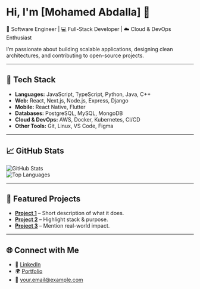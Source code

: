 # Hi, I'm [Mohamed Abdalla] 👋  

🚀 Software Engineer | 💻 Full-Stack Developer | ☁️ Cloud & DevOps Enthusiast  

I’m passionate about building scalable applications, designing clean architectures, and contributing to open-source projects.  

---

## 🔧 Tech Stack  

- **Languages:** JavaScript, TypeScript, Python, Java, C++  
- **Web:** React, Next.js, Node.js, Express, Django  
- **Mobile:** React Native, Flutter  
- **Databases:** PostgreSQL, MySQL, MongoDB  
- **Cloud & DevOps:** AWS, Docker, Kubernetes, CI/CD  
- **Other Tools:** Git, Linux, VS Code, Figma  

---

## 📈 GitHub Stats  

![GitHub Stats](https://github-readme-stats.vercel.app/api?username=YOUR_USERNAME&show_icons=true&theme=tokyonight)  
![Top Languages](https://github-readme-stats.vercel.app/api/top-langs/?username=YOUR_USERNAME&layout=compact&theme=tokyonight)  

---

## 📂 Featured Projects  

- [**Project 1**](https://github.com/YOUR_USERNAME/project1) – Short description of what it does.  
- [**Project 2**](https://github.com/YOUR_USERNAME/project2) – Highlight stack & purpose.  
- [**Project 3**](https://github.com/YOUR_USERNAME/project3) – Mention real-world impact.  

---

## 🌐 Connect with Me  

- 💼 [LinkedIn](https://www.linkedin.com/in/YOUR_USERNAME)  
- 🌍 [Portfolio](https://your-portfolio.com)  
- 📧 your.email@example.com  

